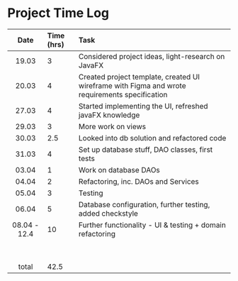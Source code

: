 # Project Time Log

|     Date     | Time (hrs) | Task                                                                                           |
| :----------: | :--------- | :--------------------------------------------------------------------------------------------- |
|    19.03     | 3          | Considered project ideas, light-research on JavaFX                                             |  |
|    20.03     | 4          | Created project template, created UI wireframe with Figma and wrote requirements specification |
|    27.03     | 4          | Started implementing the UI, refreshed javaFX knowledge                                        |
|    29.03     | 3          | More work on views                                                                             |
|    30.03     | 2.5        | Looked into db solution and refactored code                                                    |
|    31.03     | 4          | Set up database stuff, DAO classes, first tests                                                |
|    03.04     | 1          | Work on database DAOs                                                                          |
|    04.04     | 2          | Refactoring, inc. DAOs and Services                                                            |
|    05.04     | 3          | Testing                                                                                        |
|    06.04     | 5          | Database configuration, further testing, added checkstyle                                      | ---------- |
| 08.04 - 12.4 | 10         | Further functionality - UI & testing + domain refactoring                                      | ---------- |
|              |            |
|              |            |                                                                                                |
|              |            |
|              |            |                                                                                                |
|              |            |                                                                                                |
|              |            |                                                                                                |
|              |            |                                                                                                |
|              |            |                                                                                                |
|    total     | 42.5       |
